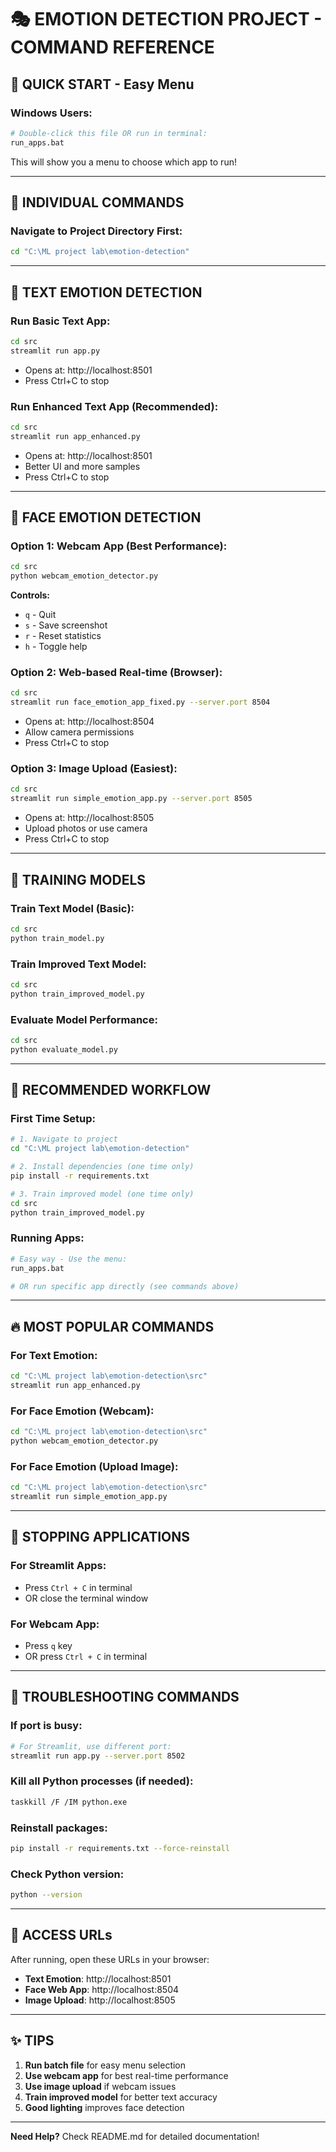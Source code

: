 # 🎭 EMOTION DETECTION PROJECT - COMMAND REFERENCE

## 🚀 QUICK START - Easy Menu

### Windows Users:
```bash
# Double-click this file OR run in terminal:
run_apps.bat
```

This will show you a menu to choose which app to run!

---

## 📝 INDIVIDUAL COMMANDS

### Navigate to Project Directory First:
```bash
cd "C:\ML project lab\emotion-detection"
```

---

## 📝 TEXT EMOTION DETECTION

### Run Basic Text App:
```bash
cd src
streamlit run app.py
```
- Opens at: http://localhost:8501
- Press Ctrl+C to stop

### Run Enhanced Text App (Recommended):
```bash
cd src
streamlit run app_enhanced.py
```
- Opens at: http://localhost:8501
- Better UI and more samples
- Press Ctrl+C to stop

---

## 👤 FACE EMOTION DETECTION

### Option 1: Webcam App (Best Performance):
```bash
cd src
python webcam_emotion_detector.py
```
**Controls:**
- `q` - Quit
- `s` - Save screenshot
- `r` - Reset statistics
- `h` - Toggle help

### Option 2: Web-based Real-time (Browser):
```bash
cd src
streamlit run face_emotion_app_fixed.py --server.port 8504
```
- Opens at: http://localhost:8504
- Allow camera permissions
- Press Ctrl+C to stop

### Option 3: Image Upload (Easiest):
```bash
cd src
streamlit run simple_emotion_app.py --server.port 8505
```
- Opens at: http://localhost:8505
- Upload photos or use camera
- Press Ctrl+C to stop

---

## 🔧 TRAINING MODELS

### Train Text Model (Basic):
```bash
cd src
python train_model.py
```

### Train Improved Text Model:
```bash
cd src
python train_improved_model.py
```

### Evaluate Model Performance:
```bash
cd src
python evaluate_model.py
```

---

## 🎯 RECOMMENDED WORKFLOW

### First Time Setup:
```bash
# 1. Navigate to project
cd "C:\ML project lab\emotion-detection"

# 2. Install dependencies (one time only)
pip install -r requirements.txt

# 3. Train improved model (one time only)
cd src
python train_improved_model.py
```

### Running Apps:
```bash
# Easy way - Use the menu:
run_apps.bat

# OR run specific app directly (see commands above)
```

---

## 🔥 MOST POPULAR COMMANDS

### For Text Emotion:
```bash
cd "C:\ML project lab\emotion-detection\src"
streamlit run app_enhanced.py
```

### For Face Emotion (Webcam):
```bash
cd "C:\ML project lab\emotion-detection\src"
python webcam_emotion_detector.py
```

### For Face Emotion (Upload Image):
```bash
cd "C:\ML project lab\emotion-detection\src"
streamlit run simple_emotion_app.py
```

---

## 🛑 STOPPING APPLICATIONS

### For Streamlit Apps:
- Press `Ctrl + C` in terminal
- OR close the terminal window

### For Webcam App:
- Press `q` key
- OR press `Ctrl + C` in terminal

---

## 🐛 TROUBLESHOOTING COMMANDS

### If port is busy:
```bash
# For Streamlit, use different port:
streamlit run app.py --server.port 8502
```

### Kill all Python processes (if needed):
```bash
taskkill /F /IM python.exe
```

### Reinstall packages:
```bash
pip install -r requirements.txt --force-reinstall
```

### Check Python version:
```bash
python --version
```

---

## 📱 ACCESS URLs

After running, open these URLs in your browser:

- **Text Emotion**: http://localhost:8501
- **Face Web App**: http://localhost:8504
- **Image Upload**: http://localhost:8505

---

## ✨ TIPS

1. **Run batch file** for easy menu selection
2. **Use webcam app** for best real-time performance
3. **Use image upload** if webcam issues
4. **Train improved model** for better text accuracy
5. **Good lighting** improves face detection

---

**Need Help?** Check README.md for detailed documentation!
